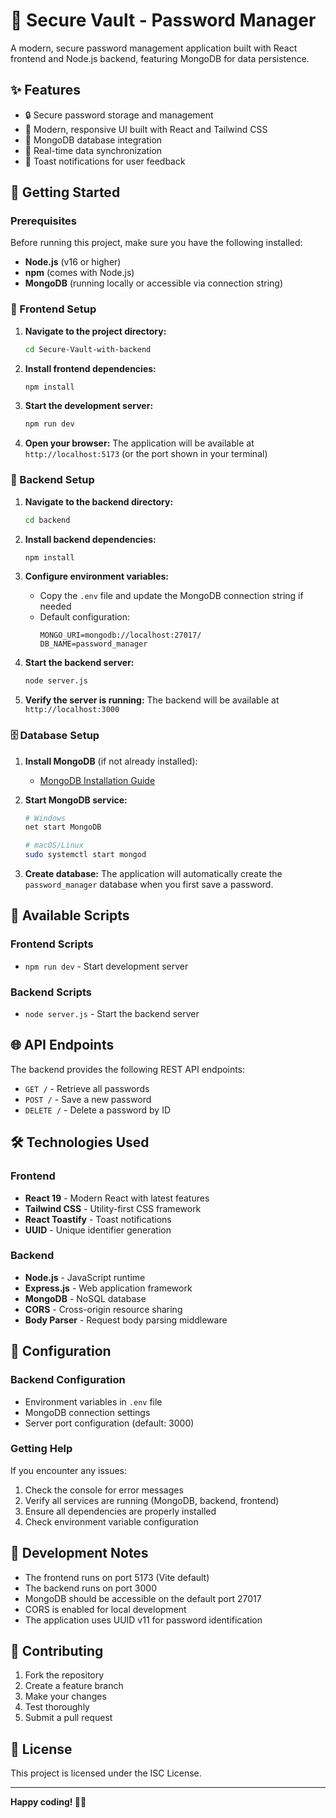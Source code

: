# 🔐 Secure Vault - Password Manager

A modern, secure password management application built with React frontend and Node.js backend, featuring MongoDB for data persistence.

## ✨ Features

- 🔒 Secure password storage and management
- 🎨 Modern, responsive UI built with React and Tailwind CSS
- 💾 MongoDB database integration
- 🔄 Real-time data synchronization
- 🎯 Toast notifications for user feedback


## 🚀 Getting Started

### Prerequisites

Before running this project, make sure you have the following installed:

- **Node.js** (v16 or higher)
- **npm** (comes with Node.js)
- **MongoDB** (running locally or accessible via connection string)

### 🎯 Frontend Setup

1. **Navigate to the project directory:**
   ```bash
   cd Secure-Vault-with-backend
   ```

2. **Install frontend dependencies:**
   ```bash
   npm install
   ```

3. **Start the development server:**
   ```bash
   npm run dev
   ```

4. **Open your browser:**
   The application will be available at `http://localhost:5173` (or the port shown in your terminal)

### 🔧 Backend Setup

1. **Navigate to the backend directory:**
   ```bash
   cd backend
   ```

2. **Install backend dependencies:**
   ```bash
   npm install
   ```

3. **Configure environment variables:**
   - Copy the `.env` file and update the MongoDB connection string if needed
   - Default configuration:
     ```
     MONGO_URI=mongodb://localhost:27017/
     DB_NAME=password_manager
     ```

4. **Start the backend server:**
   ```bash
   node server.js
   ```

5. **Verify the server is running:**
   The backend will be available at `http://localhost:3000`

### 🗄️ Database Setup

1. **Install MongoDB** (if not already installed):
   - [MongoDB Installation Guide](https://docs.mongodb.com/manual/installation/)

2. **Start MongoDB service:**
   ```bash
   # Windows
   net start MongoDB
   
   # macOS/Linux
   sudo systemctl start mongod
   ```

3. **Create database:**
   The application will automatically create the `password_manager` database when you first save a password.

## 📱 Available Scripts

### Frontend Scripts
- `npm run dev` - Start development server

### Backend Scripts
- `node server.js` - Start the backend server

## 🌐 API Endpoints

The backend provides the following REST API endpoints:

- `GET /` - Retrieve all passwords
- `POST /` - Save a new password
- `DELETE /` - Delete a password by ID

## 🛠️ Technologies Used

### Frontend
- **React 19** - Modern React with latest features
- **Tailwind CSS** - Utility-first CSS framework
- **React Toastify** - Toast notifications
- **UUID** - Unique identifier generation

### Backend
- **Node.js** - JavaScript runtime
- **Express.js** - Web application framework
- **MongoDB** - NoSQL database
- **CORS** - Cross-origin resource sharing
- **Body Parser** - Request body parsing middleware

## 🔧 Configuration

### Backend Configuration
- Environment variables in `.env` file
- MongoDB connection settings
- Server port configuration (default: 3000)


### Getting Help

If you encounter any issues:
1. Check the console for error messages
2. Verify all services are running (MongoDB, backend, frontend)
3. Ensure all dependencies are properly installed
4. Check environment variable configuration

## 📝 Development Notes

- The frontend runs on port 5173 (Vite default)
- The backend runs on port 3000
- MongoDB should be accessible on the default port 27017
- CORS is enabled for local development
- The application uses UUID v11 for password identification

## 🤝 Contributing

1. Fork the repository
2. Create a feature branch
3. Make your changes
4. Test thoroughly
5. Submit a pull request

## 📄 License

This project is licensed under the ISC License.

---

**Happy coding! 🔐✨**
